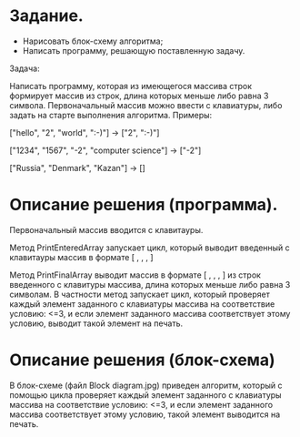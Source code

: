 #  Задание.
* Нарисовать блок-схему алгоритма;
* Написать программу, решающую поставленную задачу.

Задача: 

Написать программу, которая из имеющегося массива строк формирует массив из строк, длина которых меньше либо равна 3 символа.
Первоначальный массив можно ввести с клавиатуры, либо задать на старте выполнения алгоритма.
Примеры:

["hello", "2", "world", ":-)"] -> ["2", ":-)"]

["1234", "1567", "-2", "computer science"] -> ["-2"]

["Russia", "Denmark", "Kazan"] -> [] 

# Описание решения (программа).

Первоначальный массив вводится с клавитауры.

Метод PrintEnteredArray запускает цикл, который выводит введенный с клавитауры массив в формате [ , , , ]

Метод PrintFinalArray выводит массив в формате [ , , , ] из строк введенного с клавитуры массива, длина которых меньше либо равна 3 символам.
В частности метод запускает цикл, который проверяет каждый элемент заданного с клавиатуры массива на соответствие условию: <=3, и если элемент заданного массива соответствует этому условию, выводит такой элемент на печать.

# Описание решения (блок-схема)

В блок-схеме (файл Block diagram.jpg) приведен алгоритм, который с помощью цикла проверяет каждый элемент заданного с клавиатуры массива на соответствие условию: <=3, и если элемент заданного массива соответствует этому условию, такой элемент выводится на печать.